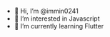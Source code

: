 - 👋 Hi, I’m @immin0241
- 👀 I’m interested in Javascript
- 🌱 I’m currently learning Flutter

<!---
immin0241/immin0241 is a ✨ special ✨ repository because its `README.md` (this file) appears on your GitHub profile.
You can click the Preview link to take a look at your changes.
--->
